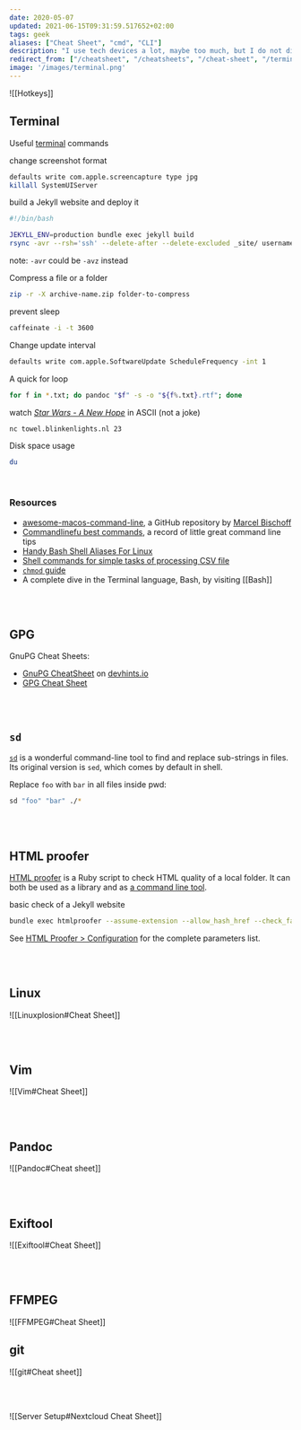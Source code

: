 ```yaml
---
date: 2020-05-07
updated: 2021-06-15T09:31:59.517652+02:00
tags: geek
aliases: ["Cheat Sheet", "cmd", "CLI"]
description: "I use tech devices a lot, maybe too much, but I do not dive in too technically. The few times I have to get things done with more technical tools, I need some reference."
redirect_from: ["/cheatsheet", "/cheatsheets", "/cheat-sheet", "/terminal", "/cmd", "/cli"]
image: '/images/terminal.png'
---
```

![[Hotkeys]]

## Terminal

Useful [terminal](https://en.wikipedia.org/wiki/Terminal "Terminal on Wikipedia") commands

change screenshot format
```sh
defaults write com.apple.screencapture type jpg
killall SystemUIServer
```

build a Jekyll website and deploy it
```sh
#!/bin/bash

JEKYLL_ENV=production bundle exec jekyll build
rsync -avr --rsh='ssh' --delete-after --delete-excluded _site/ username@IP.Add.re.ss:~/notes/_site
```

note: `-avr` could be `-avz` instead

Compress a file or a folder
```sh
zip -r -X archive-name.zip folder-to-compress
```

prevent sleep
```sh
caffeinate -i -t 3600
```

Change update interval
```sh
defaults write com.apple.SoftwareUpdate ScheduleFrequency -int 1
```

A quick for loop
```sh
for f in *.txt; do pandoc "$f" -s -o "${f%.txt}.rtf"; done
```

watch <cite><a href="https://en.wikipedia.org/wiki/Star_Wars_(film)" target="_blank" title="“Star Wars” on Wikipedia">Star Wars - A New Hope</a></cite> in ASCII (not a joke)
```sh
nc towel.blinkenlights.nl 23
```

Disk space usage
```sh
du
```

<br>

### Resources

- [awesome-macos-command-line](https://github.com/herrbischoff/awesome-macos-command-line), a GitHub repository by [Marcel Bischoff](https://herrbischoff.com/)
- [Commandlinefu best commands](https://www.commandlinefu.com/commands/browse/sort-by-votes "Commandlinefu best commands"), a record of little great command line tips
- [Handy Bash Shell Aliases For Linux](https://www.cyberciti.biz/tips/bash-aliases-mac-centos-linux-unix.html "30 Handy Bash Shell Aliases For Linux")
- [Shell commands for simple tasks of processing CSV file](https://dev.to/0xbf/shell-commands-for-simple-tasks-of-processing-csv-files-linux-tips-48ea "Shell commands for simple tasks of processing CSV file")
- [`chmod` guide](https://chmodcommand.com "Chmodcommand")
- A complete dive in the Terminal language, Bash, by visiting [[Bash]]

<br>
<br>

## GPG

GnuPG Cheat Sheets:

<script src="https://gist.github.com/turingbirds/3df43f1920a98010667a.js"></script>

- [GnuPG CheatSheet](https://devhints.io/gnupg "GnuPG Cheat Sheet") on [devhints.io](https://devhints.io/ "devhints")
- [GPG Cheat Sheet](http://irtfweb.ifa.hawaii.edu/~lockhart/gpg/ "GPG Cheat Sheet")

<br>
<br>

## `sd`

[`sd`](https://github.com/chmln/sd "sd source code") is a wonderful command-line tool to find and replace sub-strings in files. Its original version is `sed`, which comes by default in shell.

Replace `foo` with `bar` in all files inside pwd:
```sh
sd "foo" "bar" ./*
```

<br>
<br>

## HTML proofer

[HTML proofer](https://github.com/gjtorikian/html-proofer "HTML proofer GitHub repository") is a Ruby script to check HTML quality of a local folder. It can both be used as a library and as [a command line tool](https://github.com/gjtorikian/html-proofer#using-on-the-command-line "Using HTML Proofer in the command line").

basic check of a Jekyll website
```sh
bundle exec htmlproofer --assume-extension --allow_hash_href --check_favicon --check_opengraph --check_html --check_img_http --http_status_ignore 429 --url_ignore '#!' --checks_to_ignore '#!' --report_eof_tags --report_invalid_tags --report_mismatched_tags --report_missing_names --report_script_embeds /Users/tommi/tommi.space/\_site # --report_missing_doctype
```

See [HTML Proofer \> Configuration](https://github.com/gjtorikian/html-proofer#configuration "HTML Proofer Configuration") for the complete parameters list.

<br>
<br>

## Linux

![[Linuxplosion#Cheat Sheet]]

<br>
<br>

## Vim

![[Vim#Cheat Sheet]]

<br>
<br>

## Pandoc

![[Pandoc#Cheat sheet]]

<br>
<br>

## Exiftool

![[Exiftool#Cheat Sheet]]

<br>
<br>

## FFMPEG

![[FFMPEG#Cheat Sheet]]

## git

![[git#Cheat sheet]]

<br>
<br>

![[Server Setup#Nextcloud Cheat Sheet]]